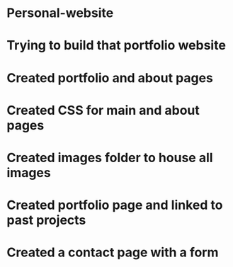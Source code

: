 # Personal-website

# Trying to build that portfolio website

# Created portfolio and about pages

# Created CSS for main and about pages

# Created images folder to house all images

# Created portfolio page and linked to past projects

# Created a contact page with a form
